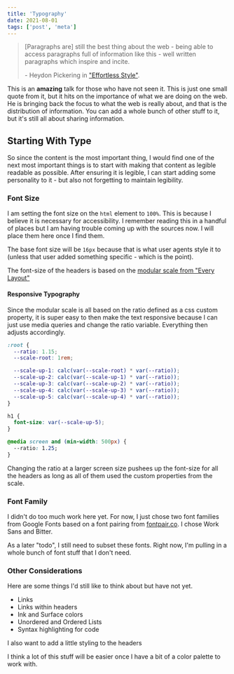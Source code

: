 ```yaml
---
title: 'Typography'
date: 2021-08-01
tags: ['post', 'meta']
---
```


> [Paragraphs are] still the best thing about the web - being able to access
> paragraphs full of information like this - well written paragraphs which
> inspire and incite.
>
> \- Heydon Pickering in ["Effortless Style"](https://vimeo.com/101718785).

This is an **amazing** talk for those who have not seen it. This is just one
small quote from it, but it hits on the importance of what we are doing on the
web. He is bringing back the focus to what the web is really about, and that is
the distribution of information. You can add a whole bunch of other stuff to it,
but it's still all about sharing information.

## Starting With Type

So since the content is the most important thing, I would find one of the next
most important things is to start with making that content as legible readable
as possible. After ensuring it is legible, I can start adding some personality
to it - but also not forgetting to maintain legibility.

### Font Size

I am setting the font size on the `html` element to `100%`. This is because I
believe it is necessary for accessibility. I remember reading this in a handful
of places but I am having trouble coming up with the sources now. I will place
them here once I find them.

The base font size will be `16px` because that is what user agents style it to
(unless that user added something specific - which is the point).

The font-size of the headers is based on the
[modular scale from "Every Layout"](https://every-layout.dev/rudiments/modular-scale/)

#### Responsive Typography

Since the modular scale is all based on the ratio defined as a css custom
property, it is super easy to then make the text responsive because I can just
use media queries and change the ratio variable. Everything then adjusts
accordingly.

```css
:root {
  --ratio: 1.15;
  --scale-root: 1rem;

  --scale-up-1: calc(var(--scale-root) * var(--ratio));
  --scale-up-2: calc(var(--scale-up-1) * var(--ratio));
  --scale-up-3: calc(var(--scale-up-2) * var(--ratio));
  --scale-up-4: calc(var(--scale-up-3) * var(--ratio));
  --scale-up-5: calc(var(--scale-up-4) * var(--ratio));
}

h1 {
  font-size: var(--scale-up-5);
}

@media screen and (min-width: 500px) {
  --ratio: 1.25;
}
```

Changing the ratio at a larger screen size pushees up the font-size for all the
headers as long as all of them used the custom properties from the scale.

### Font Family

I didn't do too much work here yet. For now, I just chose two font families from
Google Fonts based on a font pairing from [fontpair.co](fontpair.co). I chose
Work Sans and Bitter.

As a later "todo", I still need to subset these fonts. Right now, I'm pulling in
a whole bunch of font stuff that I don't need.

### Other Considerations

Here are some things I'd still like to think about but have not yet.

- Links
- Links within headers
- Ink and Surface colors
- Unordered and Ordered Lists
- Syntax highlighting for code

I also want to add a little styling to the headers

I think a lot of this stuff will be easier once I have a bit of a color palette
to work with.
